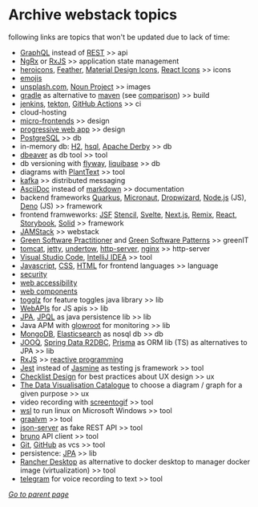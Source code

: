 # Archive webstack topics

following links are topics that won't be updated due to lack of time:
* [GraphQL](GraphQL.md) instead of [REST](REST-API-Guidelines.md) >> api
* [NgRx](NgRx.md) or [RxJS](RxJS.md) >> application state management
* [heroicons](https://heroicons.com/), [Feather](https://feathericons.com/),
[Material Design Icons](https://pictogrammers.com/library/mdi/),
[React Icons](https://react-icons.github.io/react-icons) >> icons
* [emojis](https://www.unicode.org/emoji/charts/full-emoji-list.html)
* [unsplash.com](https://unsplash.com/), [Noun Project](https://thenounproject.com/) >> images
* [gradle](https://gradle.org/) as alternative to [maven](https://maven.apache.org/)
  (see [comparison](https://www.geeksforgeeks.org/difference-between-gradle-and-maven/)) >> build
* [jenkins](https://www.jenkins.io/), [tekton](https://tekton.dev/), [GitHub Actions](https://github.com/features/actions) >> ci
* cloud-hosting
* [micro-frontends](MicroFrontends.md) >> design
* [progressive web app](PWA.md) >> design
* [PostgreSQL](PostgreSQL.md) >> db
* in-memory db:
  [H2](https://www.h2database.com/html/main.html),
  [hsql](http://hsqldb.org/),
  [Apache Derby](https://db.apache.org/derby/) >> db
* [dbeaver](https://dbeaver.io/) as db tool >> tool
* db versioning with [flyway](https://flywaydb.org/),
  [liquibase](https://www.liquibase.com/) >> db 
* diagrams with [PlantText](https://www.planttext.com/) >> tool
* [kafka](Kafka.md) >> distributed messaging
* [AsciiDoc](https://docs.asciidoctor.org/asciidoc/latest/syntax-quick-reference/) instead of [markdown](https://github.com/adam-p/markdown-here/wiki/Markdown-Cheatsheet) >> documentation
* backend frameworks
  [Quarkus](https://quarkus.io/),
  [Micronaut](https://micronaut.io/),
  [Dropwizard](https://www.dropwizard.io/en/latest/),
  [Node.js](https://nodejs.org/) (JS),
  [Deno](https://deno.land/) (JS) >> framework
* frontend framweworks:
  [JSF](JSF.md)
  [Stencil](Stencil.md),
  [Svelte](Svelte.md),
  [Next.js](NextJS.md),
  [Remix](RemixJS.md),
  [React](ReactJS.md),
  [Storybook](https://storybook.js.org/),
  [Solid](https://www.solidjs.com/) >> framework
* [JAMStack](JAMStack.md) >> webstack
* [Green Software Practitioner](https://learn.greensoftware.foundation/) and [Green Software Patterns](https://patterns.greensoftware.foundation/) >> greenIT
* [tomcat](https://tomcat.apache.org/),
  [jetty](https://www.eclipse.org/jetty/),
  [undertow](https://undertow.io/),
  [http-server](https://github.com/http-party/http-server),
  [nginx](https://nginx.org/en/) >> http-server
* [Visual Studio Code](https://code.visualstudio.com/), [IntelliJ IDEA](https://www.jetbrains.com/idea/) >> tool
* [Javascript](JavaScript.md),
  [CSS](CSS.md),
  [HTML](HTML.md) for frontend languages >> language
* [security](Security.md)
* [web accessibility](WebAccessibility.md)
* [web components](WebComponents.md)
* [togglz](https://www.togglz.org/) for feature toggles java library >> lib
* [WebAPIs](WebAPIs.md) for JS apis >> lib
* [JPA](https://jakarta.ee/specifications/persistence/),
  [JPQL](https://en.wikipedia.org/wiki/Jakarta_Persistence_Query_Language) as java persistence lib >> lib
* Java APM with [glowroot](https://glowroot.org/) for monitoring >> lib
* [MongoDB](https://www.mongodb.com/docs/manual/),
  [Elasticsearch](Elasticsearch.md) as nosql db >> db
* [JOOQ](https://www.jooq.org/),
  [Spring Data R2DBC](https://spring.io/projects/spring-data-r2dbc),
  [Prisma](https://www.prisma.io/) as ORM lib (TS) as alternatives to JPA >> lib
* [RxJS](RxJS.md) >> [reactive programming](https://www.baeldung.com/cs/reactive-programming)
* [Jest](https://jestjs.io/) instead of [Jasmine](https://jasmine.github.io/) as testing js framework >> tool
* [Checklist Design](https://www.checklist.design/) for best practices about UX design >> ux
* [The Data Visualisation Catalogue](https://datavizcatalogue.com/)
  to choose a diagram / graph for a given purpose >> ux
* video recording with [screentogif](https://www.screentogif.com/) >> tool
* [wsl](https://learn.microsoft.com/en-us/windows/wsl/install) to run linux on Microsoft Windows >> tool
* [graalvm](https://www.graalvm.org/) >> tool
* [json-server](https://github.com/typicode/json-server) as fake REST API >> tool
* [bruno](https://www.usebruno.com/) API client >> tool
* [Git](Git.md), [GitHub](https://github.com/) as vcs >> tool
* persistence: [JPA](https://jakarta.ee/specifications/persistence/) >> lib
* [Rancher Desktop](https://rancherdesktop.io/) as alternative to docker desktop to manager docker image (virtualization) >> tool
* [telegram](https://telegram.org/) for voice recording to text >> tool

[*Go to parent page*](../../README.md)
